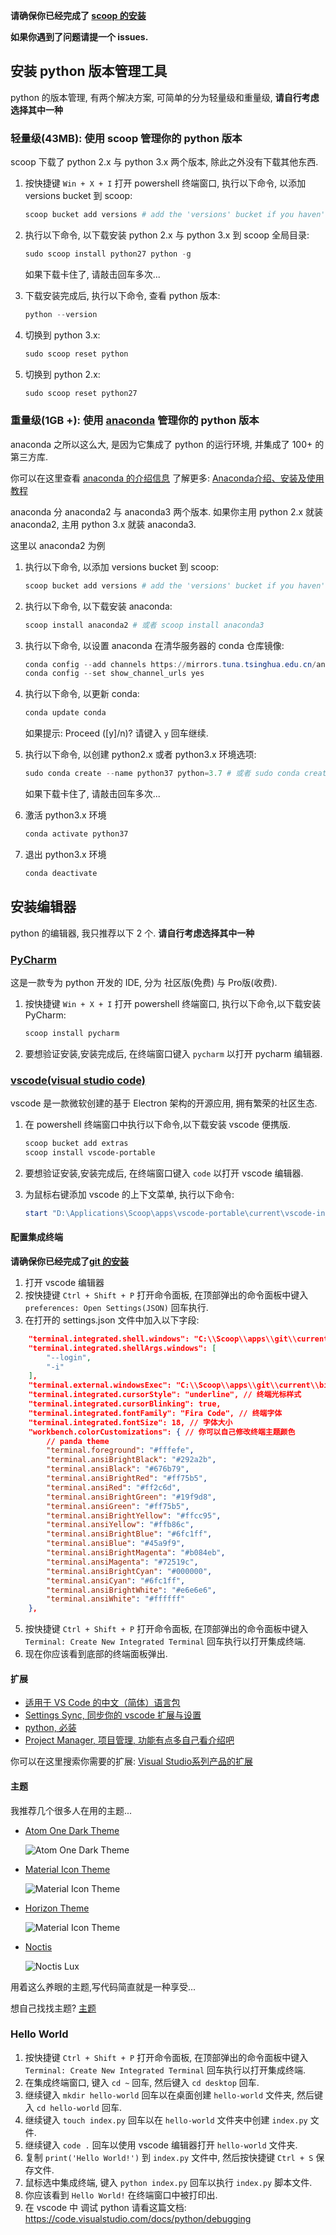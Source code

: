 **请确保你已经完成了 [scoop 的安装](https://github.com/FloatingShuYin/development-environment-manual#%E5%AE%89%E8%A3%85-windows-%E5%8C%85%E7%AE%A1%E7%90%86%E5%B7%A5%E5%85%B7-scoop)**

**如果你遇到了问题请提一个 issues.**

## 安装 python 版本管理工具

python 的版本管理, 有两个解决方案, 可简单的分为轻量级和重量级, **请自行考虑选择其中一种**

### 轻量级(43MB): 使用 scoop 管理你的 python 版本

scoop 下载了 python 2.x 与 python 3.x 两个版本, 除此之外没有下载其他东西.

1. 按快捷键 `Win + X + I` 打开 powershell 终端窗口, 执行以下命令, 以添加 versions bucket 到 scoop:
    ```powershell
    scoop bucket add versions # add the 'versions' bucket if you haven't already
    ```
2. 执行以下命令, 以下载安装 python 2.x 与 python 3.x 到 scoop 全局目录:
    ```powershell
    sudo scoop install python27 python -g
    ```
    如果下载卡住了, 请敲击回车多次...
3. 下载安装完成后, 执行以下命令, 查看 python 版本:
    ```powershell
    python --version
    ```
4. 切换到 python 3.x:
    ```powershell
    sudo scoop reset python
    ```

5. 切换到 python 2.x:
    ```powershell
    sudo scoop reset python27
    ```

### 重量级(1GB +): 使用 [anaconda](https://www.anaconda.com/) 管理你的 python 版本

anaconda 之所以这么大, 是因为它集成了 python 的运行环境, 并集成了 100+ 的第三方库.

你可以在这里查看 [anaconda 的介绍信息](https://www.anaconda.com/why-anaconda/)
了解更多: [Anaconda介绍、安装及使用教程](https://zhuanlan.zhihu.com/p/32925500)

anaconda 分 anaconda2 与 anaconda3 两个版本.
如果你主用 python 2.x 就装 anaconda2, 主用 python 3.x 就装 anaconda3.

这里以 anaconda2 为例

1. 执行以下命令, 以添加 versions bucket 到 scoop:
    ```powershell
    scoop bucket add versions # add the 'versions' bucket if you haven't already
    ```
2. 执行以下命令, 以下载安装 anaconda:
    ```powershell
    scoop install anaconda2 # 或者 scoop install anaconda3
    ```
3. 执行以下命令, 以设置 anaconda 在清华服务器的 conda 仓库镜像:
    ```powershell
    conda config --add channels https://mirrors.tuna.tsinghua.edu.cn/anaconda/pkgs/free/
    conda config --set show_channel_urls yes
    ```
4. 执行以下命令, 以更新 conda:
    ```powershell
    conda update conda
    ```
    如果提示: Proceed ([y]/n)?
    请键入 `y` 回车继续.

5. 执行以下命令, 以创建 python2.x 或者 python3.x 环境选项:
    ```powershell
    sudo conda create --name python37 python=3.7 # 或者 sudo conda create --name python27 python=2.7
    ```
    如果下载卡住了, 请敲击回车多次...
6. 激活 python3.x 环境
    ```powershell
    conda activate python37
    ```

7. 退出 python3.x 环境
    ```powershell
    conda deactivate
    ```

## 安装编辑器

python 的编辑器, 我只推荐以下 2 个. **请自行考虑选择其中一种**

### [PyCharm](https://www.jetbrains.com/pycharm/)

这是一款专为 python 开发的 IDE, 分为 社区版(免费) 与 Pro版(收费).

1. 按快捷键 `Win + X + I` 打开 powershell 终端窗口, 执行以下命令,以下载安装PyCharm:
    ```powershell
    scoop install pycharm
    ```
2. 要想验证安装,安装完成后, 在终端窗口键入 `pycharm` 以打开 pycharm 编辑器.

### [vscode(visual studio code)](https://github.com/microsoft/vscode)

vscode 是一款微软创建的基于 Electron 架构的开源应用, 拥有繁荣的社区生态.

1. 在 powershell 终端窗口中执行以下命令,以下载安装 vscode 便携版.

    ```powershell
    scoop bucket add extras
    scoop install vscode-portable
    ```

2. 要想验证安装,安装完成后, 在终端窗口键入 `code` 以打开 vscode 编辑器.
3. 为鼠标右键添加 vscode 的上下文菜单, 执行以下命令:
    ```powershell
    start "D:\Applications\Scoop\apps\vscode-portable\current\vscode-install-context.reg" # 请确保 D:\Applications\Scoop 是你安装 scoop 时设置的局部安装目录, 如有不同, 请修改为你自己的路径.
    ```

#### 配置集成终端

**请确保你已经完成了[git 的安装](https://github.com/FloatingShuYin/development-environment-manual#%E9%85%8D%E7%BD%AE-git)**

1. 打开 vscode 编辑器
2. 按快捷键 `Ctrl + Shift + P` 打开命令面板, 在顶部弹出的命令面板中键入 `preferences: Open Settings(JSON)` 回车执行.
3. 在打开的 settings.json 文件中加入以下字段:
```json
    "terminal.integrated.shell.windows": "C:\\Scoop\\apps\\git\\current\\bin\\bash.exe", // 请确保路径为你自己的 git 安装路径
    "terminal.integrated.shellArgs.windows": [
        "--login",
        "-i"
    ],
    "terminal.external.windowsExec": "C:\\Scoop\\apps\\git\\current\\bin\\bash.exe", // 请确保路径为你自己的 git 安装路径
    "terminal.integrated.cursorStyle": "underline", // 终端光标样式
    "terminal.integrated.cursorBlinking": true,
    "terminal.integrated.fontFamily": "Fira Code", // 终端字体
    "terminal.integrated.fontSize": 18, // 字体大小
    "workbench.colorCustomizations": { // 你可以自己修改终端主题颜色
        // panda theme
        "terminal.foreground": "#fffefe",
        "terminal.ansiBrightBlack": "#292a2b",
        "terminal.ansiBlack": "#676b79",
        "terminal.ansiBrightRed": "#ff75b5",
        "terminal.ansiRed": "#ff2c6d",
        "terminal.ansiBrightGreen": "#19f9d8",
        "terminal.ansiGreen": "#ff75b5",
        "terminal.ansiBrightYellow": "#ffcc95",
        "terminal.ansiYellow": "#ffb86c",
        "terminal.ansiBrightBlue": "#6fc1ff",
        "terminal.ansiBlue": "#45a9f9",
        "terminal.ansiBrightMagenta": "#b084eb",
        "terminal.ansiMagenta": "#72519c",
        "terminal.ansiBrightCyan": "#000000",
        "terminal.ansiCyan": "#6fc1ff",
        "terminal.ansiBrightWhite": "#e6e6e6",
        "terminal.ansiWhite": "#ffffff"
    },
```
5. 按快捷键 `Ctrl + Shift + P` 打开命令面板, 在顶部弹出的命令面板中键入 `Terminal: Create New Integrated Terminal` 回车执行以打开集成终端.
6. 现在你应该看到底部的终端面板弹出.

#### 扩展

- [适用于 VS Code 的中文（简体）语言包](https://marketplace.visualstudio.com/items?itemName=MS-CEINTL.vscode-language-pack-zh-hans)
- [Settings Sync, 同步你的 vscode 扩展与设置](https://marketplace.visualstudio.com/items?itemName=Shan.code-settings-sync)
- [python, 必装](https://marketplace.visualstudio.com/items?itemName=ms-python.python)
- [Project Manager, 项目管理, 功能有点多自己看介绍吧](https://marketplace.visualstudio.com/items?itemName=alefragnani.project-manager)


你可以在这里搜索你需要的扩展: [Visual Studio系列产品的扩展](https://marketplace.visualstudio.com/VSCode)

#### 主题

我推荐几个很多人在用的主题...

- [Atom One Dark Theme](https://marketplace.visualstudio.com/items?itemName=akamud.vscode-theme-onedark)

    ![Atom One Dark Theme](https://raw.githubusercontent.com/akamud/vscode-theme-onedark/master/screenshots/preview.png)

- [Material Icon Theme](https://marketplace.visualstudio.com/items?itemName=PKief.material-icon-theme)

    ![Material Icon Theme](https://raw.githubusercontent.com/PKief/vscode-material-icon-theme/master/images/fileIcons.png)

- [Horizon Theme](https://marketplace.visualstudio.com/items?itemName=jolaleye.horizon-theme-vscode)

    ![Material Icon Theme](https://raw.githubusercontent.com/jolaleye/horizon-theme-vscode/master/preview.png)

- [Noctis](https://marketplace.visualstudio.com/items?itemName=liviuschera.noctis)

    ![Noctis Lux](https://github.com/liviuschera/noctis/raw/master/images/noctisLux.png)

用着这么养眼的主题,写代码简直就是一种享受...

想自己找找主题? [主题](https://marketplace.visualstudio.com/search?term=theme&target=VSCode&category=All%20categories&sortBy=Relevance)

### Hello World

1. 按快捷键 `Ctrl + Shift + P` 打开命令面板, 在顶部弹出的命令面板中键入 `Terminal: Create New Integrated Terminal` 回车执行以打开集成终端.
2. 在集成终端窗口, 键入 `cd ~` 回车, 然后键入 `cd desktop` 回车.
3. 继续键入 `mkdir hello-world` 回车以在桌面创建 `hello-world` 文件夹, 然后键入 `cd hello-world` 回车.
4. 继续键入 `touch index.py` 回车以在 `hello-world` 文件夹中创建 `index.py` 文件.
5. 继续键入 `code .` 回车以使用 vscode 编辑器打开 `hello-world` 文件夹.
6. 复制 `print('Hello World!')` 到 `index.py` 文件中, 然后按快捷键 `Ctrl + S` 保存文件.
7. 鼠标选中集成终端, 键入 `python index.py` 回车以执行 `index.py` 脚本文件.
8. 你应该看到 `Hello World!` 在终端窗口中被打印出.
9. 在 vscode 中 调试 python 请看这篇文档: https://code.visualstudio.com/docs/python/debugging
